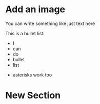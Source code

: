 # Add an image

You can write something like just text here

This is a bullet list:

- I
- can
- do
- bullet
- list
* asterisks work too

# New Section